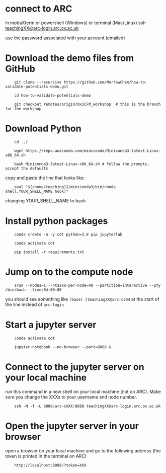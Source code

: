 # connect to ARC

in mobaXterm or powershell (Windows) or terminal (Mac/Linux)
        ssh teachingXX@arc-login.arc.ox.ac.uk

use the password associated with your account (emailed)

# Download the demo files from GitHub

        git clone --recursive https://github.com/MorrowChem/how-to-validate-potentials-demo.git

        cd how-to-validate-potentials-demo

        git checkout remotes/origin/OxICFM_workshop  # this is the branch for the workshop

# Download Python

        cd ../ 

        wget https://repo.anaconda.com/miniconda/Miniconda3-latest-Linux-x86_64.sh

        bash Miniconda3-latest-Linux-x86_64.sh # follow the prompts, accept the defaults

copy and paste the line that looks like:

        eval "$(/home/teaching12/miniconda3/bin/conda shell.YOUR_SHELL_NAME hook)"

changing YOUR_SHELL_NAME to bash

# Install python packages

        conda create -n -y cdt python=3.8 pip jupyterlab

        conda activate cdt

        pip install -r requirements.txt

# Jump on to the compute node

        srun --nodes=1 --ntasks-per-node=40 --partition=interactive --pty /bin/bash --time:04:00:00

you should see something like `(base) [teachingXX@arc-c304` at the start of the line instead of `arc-login`

# Start a jupyter server

        conda activate cdt

        jupyter-notebook --no-browser --port=8888 &

# Connect to the jupyter server on your local machine
run this command in a new shell on your local machine (not on ARC). Make sure you change the XXXs to your username and node number.

        ssh -N -f -L 8888:arc-cXXX:8888 teachingXX@arc-login.arc.ox.ac.uk

# Open the jupyter server in your browser
open a browser on your local machine and go to the following address (the token is printed in the terminal on ARC)

        http://localhost:8888/?token=XXX